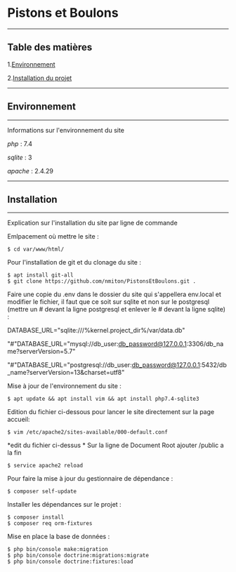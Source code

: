 # Pistons et Boulons

-----------------

## Table des matières
1.[Environnement](#environnement)

2.[Installation du projet](#installation)

-----------------

## Environnement

***
Informations sur l'environnement du site


_php_ : 7.4

_sqlite_ : 3

_apache_ : 2.4.29

-----------------

## Installation

***
Explication sur l'installation du site par ligne de commande

Emlpacement où mettre le site :
```
$ cd var/www/html/
```

Pour l'installation de git et du clonage du site :
```
$ apt install git-all
$ git clone https://github.com/nmiton/PistonsEtBoulons.git .
```

Faire une copie du .env dans le dossier du site qui s'appellera env.local et modifier le fichier, il faut que ce soit sur sqlite et non sur le postgresql (mettre un # devant la ligne postgresql et enlever le # devant la ligne sqlite) :

DATABASE_URL="sqlite:///%kernel.project_dir%/var/data.db"

"#"DATABASE_URL="mysql://db_user:db_password@127.0.0.1:3306/db_name?serverVersion=5.7"

"#"DATABASE_URL="postgresql://db_user:db_password@127.0.0.1:5432/db_name?serverVersion=13&charset=utf8"

Mise à jour de l'environnement du site :
```
$ apt update && apt install vim && apt install php7.4-sqlite3
```

Edition du fichier ci-dessous pour lancer le site directement sur la page accueil:
```
$ vim /etc/apache2/sites-available/000-default.conf
```
*edit du fichier ci-dessus * Sur la ligne de Document Root ajouter /public a la fin
```
$ service apache2 reload
```

Pour faire la mise à jour du gestionnaire de dépendance :
```
$ composer self-update
```

Installer les dépendances sur le projet :
```
$ composer install
$ composer req orm-fixtures
```

Mise en place la base de données :
```
$ php bin/console make:migration
$ php bin/console doctrine:migrations:migrate
$ php bin/console doctrine:fixtures:load
```
